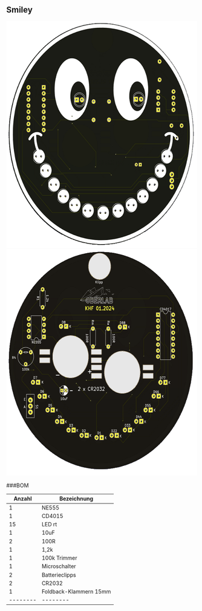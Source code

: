 ## Smiley

<img src="pic/Smiley_F.png" height="600">  <img src="pic/Smiley_B.png" height="600">


###BOM

| Anzahl | Bezeichnung | 
| -------- | -------- | 
|  1 |   NE555 |
| 1  |  CD4015  |
| 15  |  LED rt  |
| 1  | 10uF   |
|  2 |  100R  |
| 1  | 1,2k   |
| 1  | 100k Trimmer   |
| 1  | Microschalter   |
| 2  | Batterieclipps   |
| 2  |  CR2032  |
| 1  |  Foldback-Klammern 15mm  |
| -------- | -------- | 
